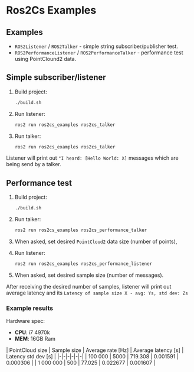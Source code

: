 # Ros2Cs Examples

## Examples

*  `ROS2Listener` / `ROS2Talker` - simple string subscriber/publisher test.
*  `ROS2PerformanceListener` / `ROS2PerformanceTalker` - performance test using PointClound2 data.

## Simple subscriber/listener

1.  Build project:
 
    ```bash
    ./build.sh
    ```

2.  Run listener:
  
    ```bash
    ros2 run ros2cs_examples ros2cs_talker
    ```

3.  Run talker:

    ```bash
    ros2 run ros2cs_examples ros2cs_talker
    ```

Listener will print out `"I heard: [Hello World: X]` messages which are being send by a talker. 

## Performance test

1.  Build project:
 
    ```bash
    ./build.sh
    ```

2.  Run talker:
  
    ```bash
    ros2 run ros2cs_examples ros2cs_performance_talker
    ```

3.  When asked, set desired `PointCloud2` data size (number of points),

4.  Run listener:

    ```bash
    ros2 run ros2cs_examples ros2cs_performance_listener
    ```

5. When asked, set desired sample size (number of messages).

After receiving the desired number of samples, listener will print out average latency and its `Latency of sample size X - avg: Ys, std dev: Zs`

### Example results

Hardware spec:
*  **CPU**: i7 4970k
*  **MEM**: 16GB Ram

| PointCloud size | Sample size | Average rate [Hz] | Average latency [s] | Latency std dev [s] |
|-|-|-|-|-|-|
| 100 000 | 5000 | 719.308 | 0.001591 | 0.000306 |
| 1 000 000 | 500 | 77.025 | 0.022677 | 0.001607 |